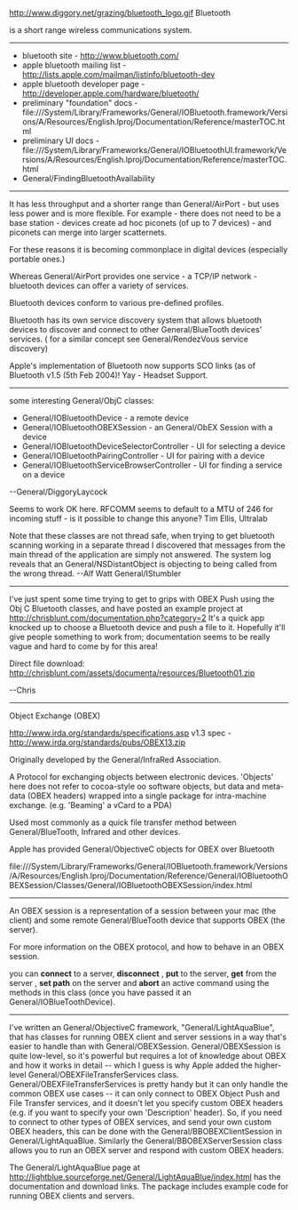 

http://www.diggory.net/grazing/bluetooth_logo.gif Bluetooth 

is a short range wireless communications system.

----

* bluetooth site - http://www.bluetooth.com/
* apple bluetooth mailing list - http://lists.apple.com/mailman/listinfo/bluetooth-dev
* apple bluetooth developer page - http://developer.apple.com/hardware/bluetooth/
* preliminary "foundation" docs - file:///System/Library/Frameworks/General/IOBluetooth.framework/Versions/A/Resources/English.lproj/Documentation/Reference/masterTOC.html
* preliminary UI docs - file:///System/Library/Frameworks/General/IOBluetoothUI.framework/Versions/A/Resources/English.lproj/Documentation/Reference/masterTOC.html
* General/FindingBluetoothAvailability

----

It has less throughput and a shorter range than General/AirPort - but uses less power and is more flexible.  For example - there does not need to be a base station - devices create ad hoc piconets (of up to 7 devices) - and piconets  can merge into larger scatternets.

For these reasons it is becoming commonplace in digital devices (especially portable ones.)

Whereas General/AirPort provides one service - a TCP/IP network - bluetooth devices can offer a variety of services.

Bluetooth devices conform to various pre-defined profiles.

Bluetooth has its own service discovery system that allows bluetooth devices to discover and connect to other General/BlueTooth devices' services. ( for a similar concept see General/RendezVous service discovery)

Apple's implementation of Bluetooth now supports SCO links (as of Bluetooth v1.5 (5th Feb 2004)!  Yay - Headset Support.

----
some interesting General/ObjC classes:

* General/IOBluetoothDevice - a remote device
* General/IOBluetoothOBEXSession - an General/ObEX Session with a device
* General/IOBluetoothDeviceSelectorController - UI for selecting a device
* General/IOBluetoothPairingController - UI for pairing with a device
* General/IOBluetoothServiceBrowserController - UI for finding a service on a device
  



--General/DiggoryLaycock

Seems to work OK here. RFCOMM seems to default to a MTU of 246 for incoming stuff - is it possible to change this anyone? Tim Ellis, Ultralab

Note that these classes are not thread safe, when trying to get bluetooth scanning working in a separate thread I discovered that messages from the main thread of the application are simply not answered. The system log reveals that an General/NSDistantObject is objecting to being called from the wrong thread. --Alf Watt General/IStumbler

----

I've just spent some time trying to get to grips with OBEX Push using the Obj C Bluetooth classes, and have posted an example project at http://chrisblunt.com/documentation.php?category=2 It's a quick app knocked up to choose a Bluetooth device and push a file to it. Hopefully it'll give people something to work from; documentation seems to be really vague and hard to come by for this area!

Direct file download: http://chrisblunt.com/assets/documenta/resources/Bluetooth01.zip

--Chris

----

Object Exchange (OBEX)

http://www.irda.org/standards/specifications.asp
v1.3 spec - http://www.irda.org/standards/pubs/OBEX13.zip

Originally developed by the General/InfraRed Association.  

A Protocol for exchanging objects between electronic devices.  'Objects' here does not refer to cocoa-style oo software objects, but data and meta-data (OBEX headers) wrapped into a single package for intra-machine exchange. (e.g. 'Beaming' a vCard to a PDA)

Used most commonly as a quick file transfer method between General/BlueTooth, Infrared and other devices.

Apple has provided General/ObjectiveC objects for OBEX over Bluetooth

file:///System/Library/Frameworks/General/IOBluetooth.framework/Versions/A/Resources/English.lproj/Documentation/Reference/General/IOBluetoothOBEXSession/Classes/General/IOBluetoothOBEXSession/index.html

----

An OBEX session is a representation of a  session between your mac (the client) and some remote General/BlueTooth device that supports OBEX (the server).

For more information on the OBEX protocol, and how to behave in an OBEX session.

you can **connect**  to a server, **disconnect** , **put** to the server, **get** from the server  , **set path** on the server  and **abort** an active command using the methods in this class (once you have passed it an General/IOBlueToothDevice).

----

I've written an General/ObjectiveC framework, "General/LightAquaBlue", that has classes for running OBEX client and server sessions in a way that's easier to handle than with General/OBEXSession. General/OBEXSession is quite low-level, so it's powerful but requires a lot of knowledge about OBEX and how it works in detail -- which I guess is why Apple added the higher-level General/OBEXFileTransferServices class. General/OBEXFileTransferServices is pretty handy but it can only handle the common OBEX use cases -- it can only connect to OBEX Object Push and File Transfer services, and it doesn't let you specify custom OBEX headers (e.g. if you want to specify your own 'Description' header). So, if you need to connect to other types of OBEX services, and send your own custom OBEX headers, this can be done with the General/BBOBEXClientSession in General/LightAquaBlue. Similarly the General/BBOBEXServerSession class allows you to run an OBEX server and respond with custom OBEX headers.

The General/LightAquaBlue page at http://lightblue.sourceforge.net/General/LightAquaBlue/index.html has the documentation and download links. The package includes example code for running OBEX clients and servers.